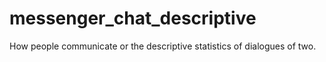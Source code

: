 # messenger_chat_descriptive
How people communicate or the descriptive statistics of dialogues of two.

